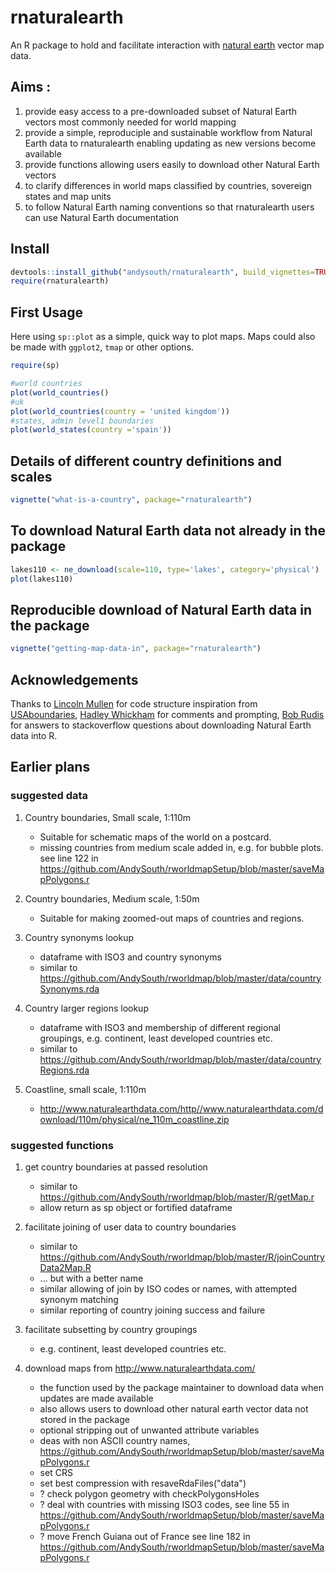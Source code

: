 # rnaturalearth

An R package to hold and facilitate interaction with [natural earth](http://www.naturalearthdata.com/) vector map data.

## Aims :
1. provide easy access to a pre-downloaded subset of Natural Earth vectors most commonly needed for world mapping
1. provide a simple, reproduciple and sustainable workflow from Natural Earth data to rnaturalearth enabling updating as new versions become available
1. provide functions allowing users easily to download other Natural Earth vectors
1. to clarify differences in world maps classified by countries, sovereign states and map units
1. to follow Natural Earth naming conventions so that rnaturalearth users can use Natural Earth documentation

## Install

```r
devtools::install_github("andysouth/rnaturalearth", build_vignettes=TRUE)
require(rnaturalearth)
```

## First Usage
Here using `sp::plot` as a simple, quick way to plot maps. Maps could also be made with `ggplot2`, `tmap` or other options.
```r
require(sp)

#world countries
plot(world_countries()
#uk
plot(world_countries(country = 'united kingdom'))
#states, admin level1 boundaries
plot(world_states(country ='spain')) 

```

## Details of different country definitions and scales
```r
vignette("what-is-a-country", package="rnaturalearth")
```

## To download Natural Earth data not already in the package
```r
lakes110 <- ne_download(scale=110, type='lakes', category='physical')
plot(lakes110)
```

## Reproducible download of Natural Earth data in the package
```r
vignette("getting-map-data-in", package="rnaturalearth")
```

## Acknowledgements
Thanks to [Lincoln Mullen](https://github.com/lmullen) for code structure inspiration from [USAboundaries](https://github.com/ropensci/USAboundaries), [Hadley Whickham](https://github.com/hadley) for comments and prompting, [Bob Rudis](https://github.com/hrbrmstr) for answers to stackoverflow questions about downloading Natural Earth data into R.


## Earlier plans

### suggested data
1. Country boundaries, Small scale, 1:110m 
    + Suitable for schematic maps of the world on a postcard.
    + missing countries from medium scale added in, e.g. for bubble plots. see line 122 in https://github.com/AndySouth/rworldmapSetup/blob/master/saveMapPolygons.r
    
2. Country boundaries, Medium scale, 1:50m
    + Suitable for making zoomed-out maps of countries and regions.

3. Country synonyms lookup
    + dataframe with ISO3 and country synonyms
    + similar to https://github.com/AndySouth/rworldmap/blob/master/data/countrySynonyms.rda
    
4. Country larger regions lookup
    + dataframe with ISO3 and membership of different regional groupings, e.g. continent, least developed countries etc.
    + similar to https://github.com/AndySouth/rworldmap/blob/master/data/countryRegions.rda

5. Coastline, small scale, 1:110m
    + http://www.naturalearthdata.com/http//www.naturalearthdata.com/download/110m/physical/ne_110m_coastline.zip

### suggested functions

1. get country boundaries at passed resolution
    + similar to https://github.com/AndySouth/rworldmap/blob/master/R/getMap.r
    + allow return as sp object or fortified dataframe
    
2. facilitate joining of user data to country boundaries
    + similar to https://github.com/AndySouth/rworldmap/blob/master/R/joinCountryData2Map.R
    + ... but with a better name
    + similar allowing of join by ISO codes or names, with attempted synonym matching
    + similar reporting of country joining success and failure

3. facilitate subsetting by country groupings
    + e.g. continent, least developed countries etc.
    
4. download maps from http://www.naturalearthdata.com/
    + the function used by the package maintainer to download data when updates are made available
    + also allows users to download other natural earth vector data not stored in the package
    + optional stripping out of unwanted attribute variables
    + deas with non ASCII country names,  https://github.com/AndySouth/rworldmapSetup/blob/master/saveMapPolygons.r
    + set CRS
    + set best compression with resaveRdaFiles("data")
    + ? check polygon geometry with checkPolygonsHoles
    + ? deal with countries with missing ISO3 codes, see line 55 in https://github.com/AndySouth/rworldmapSetup/blob/master/saveMapPolygons.r
    + ? move French Guiana out of France see line 182 in https://github.com/AndySouth/rworldmapSetup/blob/master/saveMapPolygons.r
    
    
